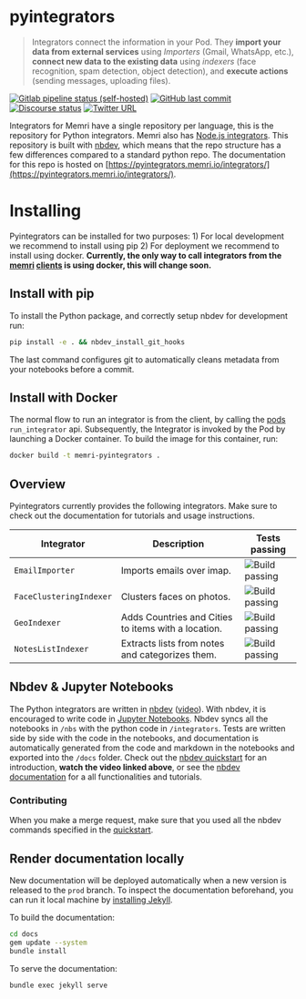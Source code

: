 # pyintegrators
> Integrators connect the information in your Pod. They <b>import your data from external services</b> using <i>Importers</i> (Gmail, WhatsApp, etc.), <b>connect new data to the existing data</b> using <i>indexers</i> (face recognition, spam detection, object detection), and <b>execute actions</b> (sending messages, uploading files).


[![Gitlab pipeline status (self-hosted)](https://img.shields.io/gitlab/pipeline/memri/pyintegrators/dev?gitlab_url=https%3A%2F%2Fgitlab.memri.io)](https://gitlab.memri.io/memri/pyintegrators/-/pipelines/latest)
[![GitHub last commit](https://img.shields.io/github/last-commit/memri/pyintegrators)](https://gitlab.memri.io/memri/pyintegrators/-/commits/dev)
[![Discourse status](https://img.shields.io/discourse/status?logo=Discourse&server=https%3A%2F%2Fdiscourse.memri.io)](https://discourse.memri.io) 
[![Twitter URL](https://img.shields.io/twitter/url?label=YourMemri&url=https%3A%2F%2Ftwitter.com%2FYourMemri)](https://twitter.com/YourMemri)

Integrators for Memri have a single repository per language, this is the repository for Python integrators. Memri also has [Node.js integrators](https://gitlab.memri.io/memri/nodeintegrators). This repository is built with [nbdev](https://github.com/fastai/nbdev), which means that the repo structure has a few differences compared to a standard python repo. The documentation for this repo is hosted on [https://pyintegrators.memri.io/integrators/](https://pyintegrators.memri.io/integrators/).

# Installing
Pyintegrators can be installed for two purposes: 1) For local development we recommend to install using pip 2) For deployment we recommend to install using docker. **Currently, the only way to call integrators from the [memri](https://gitlab.memri.io/memri/browser-application) [clients](https://gitlab.memri.io/memri/ios-application)  is using docker, this will change soon.**

## Install with pip
To install the Python package, and correctly setup nbdev for development run:
```bash
pip install -e . && nbdev_install_git_hooks
```
The last command configures git to automatically cleans metadata from your notebooks before a commit.

## Install with Docker 
The normal flow to run an integrator is from the client, by calling the [pods](https://gitlab.memri.io/memri/pod) `run_integrator` api. Subsequently, the Integrator is invoked by the Pod by launching a Docker container. To build the image for this container, run:
```bash
docker build -t memri-pyintegrators .
```

## Overview
Pyintegrators currently provides the following integrators. Make sure to check out the documentation for tutorials and usage instructions.





| Integrator | Description | Tests passing |
|------------|-------------|---------------|
|`EmailImporter`|Imports emails over imap.| ![Build passing](https://gitlab.memri.io/memri/pyintegrators/-/raw/prod/assets/build-passing.svg "Build passing")|
|`FaceClusteringIndexer`|Clusters faces on photos.| ![Build passing](https://gitlab.memri.io/memri/pyintegrators/-/raw/prod/assets/build-passing.svg "Build passing")|
|`GeoIndexer`|Adds Countries and Cities to items with a location.| ![Build passing](https://gitlab.memri.io/memri/pyintegrators/-/raw/prod/assets/build-passing.svg "Build passing")|
|`NotesListIndexer`|Extracts lists from notes and categorizes them.| ![Build passing](https://gitlab.memri.io/memri/pyintegrators/-/raw/prod/assets/build-passing.svg "Build passing")|




## Nbdev & Jupyter Notebooks
The Python integrators are written in [nbdev](https://nbdev.fast.ai/) ([video](https://www.youtube.com/watch?v=9Q6sLbz37gk&t=1301s)). With nbdev, it is encouraged to write code in 
[Jupyter Notebooks](https://jupyter.readthedocs.io/en/latest/install/notebook-classic.html). Nbdev syncs all the notebooks in `/nbs` with the python code in `/integrators`. Tests are written side by side with the code in the notebooks, and documentation is automatically generated from the code and markdown in the notebooks and exported into the `/docs` folder. Check out the [nbdev quickstart](wiki/nbdev_quickstart.md) for an introduction, **watch the video linked above**, or see the [nbdev documentation](https://nbdev.fast.ai/) for a all functionalities and tutorials.

### Contributing
When you make a merge request, make sure that you used all the nbdev commands specified in the [quickstart](wiki/nbdev_quickstart.md).

## Render documentation locally
New documentation will be deployed automatically when a new version is released to the `prod`  branch. To inspect the documentation beforehand, you can run it local machine by [installing Jekyll](https://jekyllrb.com/docs/installation/).

To build the documentation:
```bash
cd docs
gem update --system 
bundle install
```

To serve the documentation:
```bash
bundle exec jekyll serve
```
